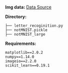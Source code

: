 **Img data:** <a href='http://yaroslavvb.com/upload/notMNIST/'>Data Source</a>  

**Directory:**

	├── letter_recoginition.py  
	├── notMNIST.pickle  
	├── notMNIST_large
	
**Requirements:**

	matplotlib==2.0.2
	numpy==1.14.0
	imageio==2.2.0
	scikit_learn==0.19.1
